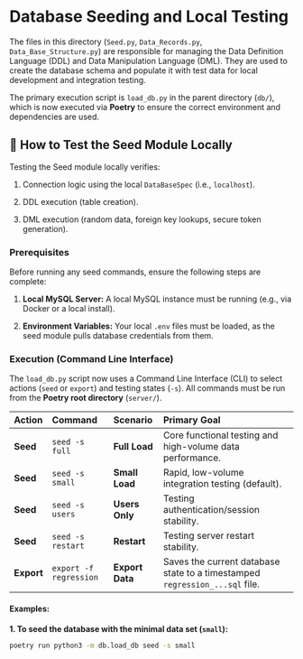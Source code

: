 # Database Seeding and Local Testing

The files in this directory (`Seed.py`, `Data_Records.py`, `Data_Base_Structure.py`) are responsible for managing the Data Definition Language (DDL) and Data Manipulation Language (DML). They are used to create the database schema and populate it with test data for local development and integration testing.

The primary execution script is `load_db.py` in the parent directory (`db/`), which is now executed via **Poetry** to ensure the correct environment and dependencies are used.

## 🔑 How to Test the Seed Module Locally

Testing the Seed module locally verifies:

1. Connection logic using the local `DataBaseSpec` (i.e., `localhost`).

2. DDL execution (table creation).

3. DML execution (random data, foreign key lookups, secure token generation).

### Prerequisites

Before running any seed commands, ensure the following steps are complete:

1. **Local MySQL Server:** A local MySQL instance must be running (e.g., via Docker or a local install).

2. **Environment Variables:** Your local `.env` files must be loaded, as the seed module pulls database credentials from them.

### Execution (Command Line Interface)

The `load_db.py` script now uses a Command Line Interface (CLI) to select actions (`seed` or `export`) and testing states (`-s`). All commands must be run from the **Poetry root directory** (`server/`).

| Action | Command | Scenario | Primary Goal |
| :--- | :--- | :--- | :--- |
| **Seed** | `seed -s full` | **Full Load** | Core functional testing and high-volume data performance. |
| **Seed** | `seed -s small` | **Small Load** | Rapid, low-volume integration testing (default). |
| **Seed** | `seed -s users` | **Users Only** | Testing authentication/session stability. |
| **Seed** | `seed -s restart` | **Restart** | Testing server restart stability. |
| **Export** | `export -f regression` | **Export Data** | Saves the current database state to a timestamped `regression_...sql` file. |

#### Examples:

**1. To seed the database with the minimal data set (`small`):**

```bash
poetry run python3 -m db.load_db seed -s small